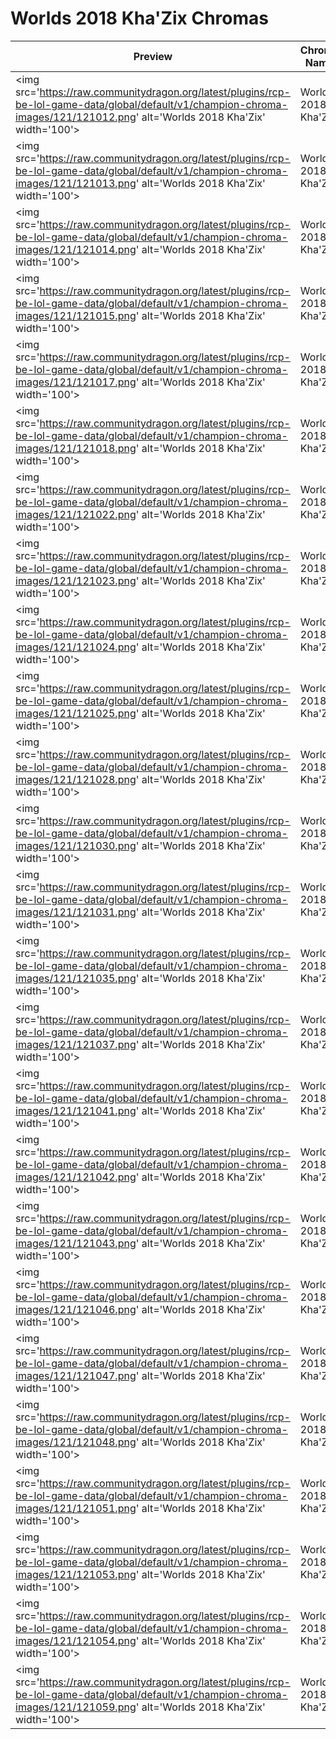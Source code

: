 # Worlds 2018 Kha'Zix Chromas

| Preview | Chroma Name | Chroma ID |
|---|---|---|
| <img src='https://raw.communitydragon.org/latest/plugins/rcp-be-lol-game-data/global/default/v1/champion-chroma-images/121/121012.png' alt='Worlds 2018 Kha'Zix' width='100'> | Worlds 2018 Kha'Zix | 121012 |
| <img src='https://raw.communitydragon.org/latest/plugins/rcp-be-lol-game-data/global/default/v1/champion-chroma-images/121/121013.png' alt='Worlds 2018 Kha'Zix' width='100'> | Worlds 2018 Kha'Zix | 121013 |
| <img src='https://raw.communitydragon.org/latest/plugins/rcp-be-lol-game-data/global/default/v1/champion-chroma-images/121/121014.png' alt='Worlds 2018 Kha'Zix' width='100'> | Worlds 2018 Kha'Zix | 121014 |
| <img src='https://raw.communitydragon.org/latest/plugins/rcp-be-lol-game-data/global/default/v1/champion-chroma-images/121/121015.png' alt='Worlds 2018 Kha'Zix' width='100'> | Worlds 2018 Kha'Zix | 121015 |
| <img src='https://raw.communitydragon.org/latest/plugins/rcp-be-lol-game-data/global/default/v1/champion-chroma-images/121/121017.png' alt='Worlds 2018 Kha'Zix' width='100'> | Worlds 2018 Kha'Zix | 121017 |
| <img src='https://raw.communitydragon.org/latest/plugins/rcp-be-lol-game-data/global/default/v1/champion-chroma-images/121/121018.png' alt='Worlds 2018 Kha'Zix' width='100'> | Worlds 2018 Kha'Zix | 121018 |
| <img src='https://raw.communitydragon.org/latest/plugins/rcp-be-lol-game-data/global/default/v1/champion-chroma-images/121/121022.png' alt='Worlds 2018 Kha'Zix' width='100'> | Worlds 2018 Kha'Zix | 121022 |
| <img src='https://raw.communitydragon.org/latest/plugins/rcp-be-lol-game-data/global/default/v1/champion-chroma-images/121/121023.png' alt='Worlds 2018 Kha'Zix' width='100'> | Worlds 2018 Kha'Zix | 121023 |
| <img src='https://raw.communitydragon.org/latest/plugins/rcp-be-lol-game-data/global/default/v1/champion-chroma-images/121/121024.png' alt='Worlds 2018 Kha'Zix' width='100'> | Worlds 2018 Kha'Zix | 121024 |
| <img src='https://raw.communitydragon.org/latest/plugins/rcp-be-lol-game-data/global/default/v1/champion-chroma-images/121/121025.png' alt='Worlds 2018 Kha'Zix' width='100'> | Worlds 2018 Kha'Zix | 121025 |
| <img src='https://raw.communitydragon.org/latest/plugins/rcp-be-lol-game-data/global/default/v1/champion-chroma-images/121/121028.png' alt='Worlds 2018 Kha'Zix' width='100'> | Worlds 2018 Kha'Zix | 121028 |
| <img src='https://raw.communitydragon.org/latest/plugins/rcp-be-lol-game-data/global/default/v1/champion-chroma-images/121/121030.png' alt='Worlds 2018 Kha'Zix' width='100'> | Worlds 2018 Kha'Zix | 121030 |
| <img src='https://raw.communitydragon.org/latest/plugins/rcp-be-lol-game-data/global/default/v1/champion-chroma-images/121/121031.png' alt='Worlds 2018 Kha'Zix' width='100'> | Worlds 2018 Kha'Zix | 121031 |
| <img src='https://raw.communitydragon.org/latest/plugins/rcp-be-lol-game-data/global/default/v1/champion-chroma-images/121/121035.png' alt='Worlds 2018 Kha'Zix' width='100'> | Worlds 2018 Kha'Zix | 121035 |
| <img src='https://raw.communitydragon.org/latest/plugins/rcp-be-lol-game-data/global/default/v1/champion-chroma-images/121/121037.png' alt='Worlds 2018 Kha'Zix' width='100'> | Worlds 2018 Kha'Zix | 121037 |
| <img src='https://raw.communitydragon.org/latest/plugins/rcp-be-lol-game-data/global/default/v1/champion-chroma-images/121/121041.png' alt='Worlds 2018 Kha'Zix' width='100'> | Worlds 2018 Kha'Zix | 121041 |
| <img src='https://raw.communitydragon.org/latest/plugins/rcp-be-lol-game-data/global/default/v1/champion-chroma-images/121/121042.png' alt='Worlds 2018 Kha'Zix' width='100'> | Worlds 2018 Kha'Zix | 121042 |
| <img src='https://raw.communitydragon.org/latest/plugins/rcp-be-lol-game-data/global/default/v1/champion-chroma-images/121/121043.png' alt='Worlds 2018 Kha'Zix' width='100'> | Worlds 2018 Kha'Zix | 121043 |
| <img src='https://raw.communitydragon.org/latest/plugins/rcp-be-lol-game-data/global/default/v1/champion-chroma-images/121/121046.png' alt='Worlds 2018 Kha'Zix' width='100'> | Worlds 2018 Kha'Zix | 121046 |
| <img src='https://raw.communitydragon.org/latest/plugins/rcp-be-lol-game-data/global/default/v1/champion-chroma-images/121/121047.png' alt='Worlds 2018 Kha'Zix' width='100'> | Worlds 2018 Kha'Zix | 121047 |
| <img src='https://raw.communitydragon.org/latest/plugins/rcp-be-lol-game-data/global/default/v1/champion-chroma-images/121/121048.png' alt='Worlds 2018 Kha'Zix' width='100'> | Worlds 2018 Kha'Zix | 121048 |
| <img src='https://raw.communitydragon.org/latest/plugins/rcp-be-lol-game-data/global/default/v1/champion-chroma-images/121/121051.png' alt='Worlds 2018 Kha'Zix' width='100'> | Worlds 2018 Kha'Zix | 121051 |
| <img src='https://raw.communitydragon.org/latest/plugins/rcp-be-lol-game-data/global/default/v1/champion-chroma-images/121/121053.png' alt='Worlds 2018 Kha'Zix' width='100'> | Worlds 2018 Kha'Zix | 121053 |
| <img src='https://raw.communitydragon.org/latest/plugins/rcp-be-lol-game-data/global/default/v1/champion-chroma-images/121/121054.png' alt='Worlds 2018 Kha'Zix' width='100'> | Worlds 2018 Kha'Zix | 121054 |
| <img src='https://raw.communitydragon.org/latest/plugins/rcp-be-lol-game-data/global/default/v1/champion-chroma-images/121/121059.png' alt='Worlds 2018 Kha'Zix' width='100'> | Worlds 2018 Kha'Zix | 121059 |
